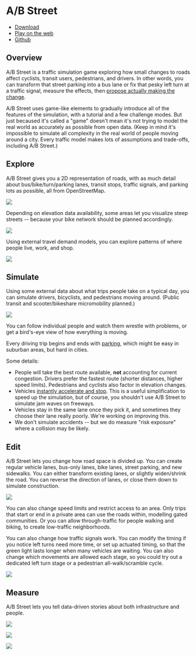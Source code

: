 # A/B Street

- [Download](../user/index.md)
- [Play on the web](http://play.abstreet.org/0.3.3/abstreet.html)
- [Github](https://github.com/a-b-street/abstreet/tree/master/game/src)

## Overview

A/B Street is a traffic simulation game exploring how small changes to roads
affect cyclists, transit users, pedestrians, and drivers. In other words, you
can transform that street parking into a bus lane or fix that pesky left turn at
a traffic signal, measure the effects, then
[propose actually making the change](../proposals/index.md).

A/B Street uses game-like elements to gradually introduce all of the features of
the simulation, with a tutorial and a few challenge modes. But just becaused
it's called a "game" doesn't mean it's not trying to model the real world as
accurately as possible from open data. (Keep in mind it's impossible to simulate
all complexity in the real world of people moving around a city. Every traffic
model makes lots of assumptions and trade-offs, including A/B Street.)

## Explore

A/B Street gives you a 2D representation of roads, with as much detail about
bus/bike/turn/parking lanes, transit stops, traffic signals, and parking lots as
possible, all from OpenStreetMap.

![](../project/history/retrospective/road_width_abst.png)

Depending on elevation data availability, some areas let you visualize steep
streets -- because your bike network should be planned accordingly.

![](../project/history/retrospective/data_elevation.png)

Using external travel demand models, you can explore patterns of where people
live, work, and shop.

![](../project/history/retrospective/commuter_patterns.png)

## Simulate

Using some external data about what trips people take on a typical day, you can
simulate drivers, bicyclists, and pedestrians moving around. (Public transit and
scooter/bikeshare micromobility planned.)

![](../project/history/retrospective/traffic_sim.gif)

You can follow individual people and watch them wrestle with problems, or get a
bird's-eye view of how everything is moving.

Every driving trip begins and ends with
[parking](../tech/trafficsim/parking.md), which might be easy in suburban areas,
but hard in cities.

Some details:

- People will take the best route available, **not** accounting for current
  congestion. Drivers prefer the fastest route (shorter distances, higher speed
  limits). Pedestrians and cyclists also factor in elevation changes.
- Vehicles
  [instantly accelerate and stop](../tech/trafficsim/discrete_event/index.md).
  This is a useful simplification to speed up the simulation, but of course, you
  shouldn't use A/B Street to simulate jam waves on freeways.
- Vehicles stay in the same lane once they pick it, and sometimes they choose
  their lane really poorly. We're working on improving this.
- We don't simulate accidents -- but we do measure "risk exposure" where a
  collision may be likely.

## Edit

A/B Street lets you change how road space is divided up. You can create regular
vehicle lanes, bus-only lanes, bike lanes, street parking, and new sidewalks.
You can either transform existing lanes, or slightly widen/shrink the road. You
can reverse the direction of lanes, or close them down to simulate construction.

![](../project/history/retrospective/edit_roads.gif)

You can also change speed limits and restrict access to an area. Only trips that
start or end in a private area can use the roads within, modelling gated
communities. Or you can allow through-traffic for people walking and biking, to
create low-traffic neighborhoods.

You can also change how traffic signals work. You can modify the timing if you
notice left turns need more time, or set up actuated timing, so that the green
light lasts longer when many vehicles are waiting. You can also change which
movements are allowed each stage, so you could try out a dedicated left turn
stage or a pedestrian all-walk/scramble cycle.

![](../project/history/retrospective/edit_signals.gif)

## Measure

A/B Street lets you tell data-driven stories about both infrastructure and
people.

![](../project/history/retrospective/viz_delay_scatter.gif)

![](../project/history/retrospective/viz_trip_table.gif)

![](../project/history/retrospective/viz_time_summary.gif)
